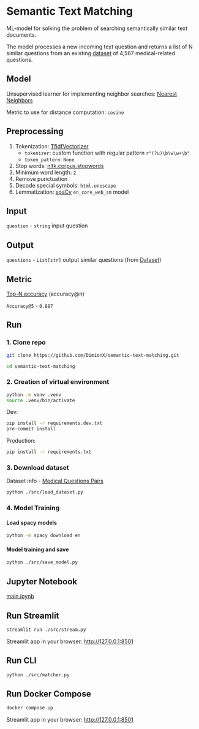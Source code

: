 # Semantic Text Matching

ML-model for solving the problem of searching semantically similar text documents.

The model processes a new incoming text question and returns a list of N similar questions from an existing [dataset](#3-download-dataset) of 4,567 medical-related questions.

## Model

Unsupervised learner for implementing neighbor searches: [Nearest Neighbors](https://scikit-learn.org/stable/modules/generated/sklearn.neighbors.NearestNeighbors.html#sklearn-neighbors-nearestneighbors)

Metric to use for distance computation: `cosine`


## Preprocessing

1. Tokenization: [TfidfVectorizer](https://scikit-learn.org/stable/modules/generated/sklearn.feature_extraction.text.TfidfVectorizer.html)
   * `tokenizer`: custom function with regular pattern `r"(?u)\b\w\w+\b"`
   * `token_pattern`: `None`
2. Stop words: [nltk.corpus.stopwords](https://www.nltk.org/api/nltk.corpus.html)
3. Minimum word length: `2`
4. Remove punctuation
5. Decode special symbols: `html.unescape`
6. Lemmatization: [spaCy](https://spacy.io/usage/models/) `en_core_web_sm` model

## Input

`question` - `string` input question

## Output

`questions` - `List[str]` output similar questions (from [Dataset](#3-download-dataset))

## Metric

[Top-N accuracy](https://www.baeldung.com/cs/top-n-accuracy-metrics) (accuracy@n)

`Accuracy@5` - `0.887`


## Run

### 1. Clone repo

```bash
git clone https://github.com/DimionX/semantic-text-matching.git

cd semantic-text-matching
```

### 2. Creation of virtual environment

```bash
python -m venv .venv
source .venv/bin/activate
```

Dev:

```bash
pip install -r requirements.dev.txt
pre-commit install
```

Production:

```bash
pip install -r requirements.txt
```


### 3. Download dataset

Dataset info - [Medical Questions Pairs](https://huggingface.co/datasets/medical_questions_pairs)

```bash
python ./src/load_dataset.py
```

### 4. Model Training

#### Load spacy models

```bash
python -m spacy download en
```

#### Model training and save

```bash
python ./src/save_model.py
```

## Jupyter Notebook

[main.ipynb](notebooks/main.ipynb)


## Run Streamlit

```bash
streamlit run ./src/stream.py
```

Streamlit app in your browser: http://127.0.0.1:8501

## Run CLI

```bash
python ./src/matcher.py
```

## Run Docker Compose

```bash
docker compose up
```

Streamlit app in your browser: http://127.0.0.1:8501
